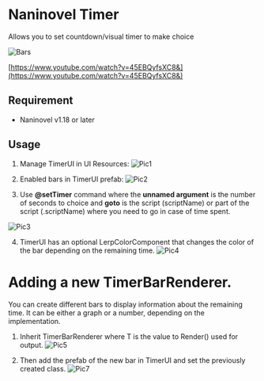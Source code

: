# Naninovel Timer
Allows you to set countdown/visual timer to make choice

![Bars](https://github.com/Bicardine/NaninovelTimer/assets/83329675/54e0217d-c858-44dc-942a-5b3db337baaa)

[https://www.youtube.com/watch?v=45EBQyfsXC8&](https://www.youtube.com/watch?v=45EBQyfsXC8&)

## Requirement
- Naninovel v1.18 or later

## Usage
1. Manage TimerUI in UI Resources:
![Pic1](https://github.com/Bicardine/NaninovelTimer/assets/83329675/fe90c57c-574f-49ab-aed3-e0383ffc4737)

2. Enabled bars in TimerUI prefab:
![Pic2](https://github.com/Bicardine/NaninovelTimer/assets/83329675/aa1bf17b-7d20-4842-b32c-26e47c464b35)
3. Use **@setTimer** command where the **unnamed argument** is the number of seconds to choice and **goto** is the script (scriptName) or part of the script (.scriptName) where you need to go in case of time spent.

![Pic3](https://github.com/Bicardine/NaninovelTimer/assets/83329675/e6aab459-9af5-40e5-a60c-01e04f143ecb)

4. TimerUI has an optional LerpColorComponent that changes the color of the bar depending on the remaining time.
![Pic4](https://github.com/Bicardine/NaninovelTimer/assets/83329675/eb4e4bfe-3126-457e-b531-f03614d74081)

# Adding a new TimerBarRenderer.
You can create different bars to display information about the remaining time. It can be either a graph or a number, depending on the implementation.

1. Inherit TimerBarRenderer<T> where T is the value to Render() used for output.
![Pic5](https://github.com/Bicardine/NaninovelTimer/assets/83329675/94173eed-b33e-4cfe-a455-5a4a7cf4c0f5)

2. Then add the prefab of the new bar in TimerUI and set the previously created class.
![Pic7](https://github.com/Bicardine/NaninovelTimer/assets/83329675/9c145a1d-3937-492d-a0e3-06d5fa2c5a68)

